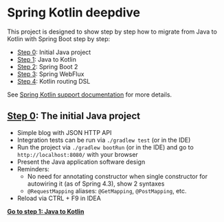 # Spring Kotlin deepdive

This project is designed to show step by step how to migrate from Java to Kotlin with
Spring Boot step by step:
 * [Step 0](https://github.com/sdeleuze/spring-kotlin-deepdive/): Initial Java project
 * [Step 1](https://github.com/sdeleuze/spring-kotlin-deepdive/tree/step1): Java to Kotlin
 * [Step 2](https://github.com/sdeleuze/spring-kotlin-deepdive/tree/step2): Spring Boot 2
 * [Step 3](https://github.com/sdeleuze/spring-kotlin-deepdive/tree/step3): Spring WebFlux
 * [Step 4](https://github.com/sdeleuze/spring-kotlin-deepdive/tree/step4): Kotlin routing DSL
 
See [Spring Kotlin support documentation](https://docs.spring.io/spring/docs/current/spring-framework-reference/languages.html#kotlin) for more details.

## [Step 0]((https://github.com/sdeleuze/spring-kotlin-deepdive)): The initial Java project

* Simple blog with JSON HTTP API
* Integration tests can be run via `./gradlew test` (or in the IDE)
* Run the project via `./gradlew bootRun` (or in the IDE) and go to `http://localhost:8080/` with your browser
* Present the Java application software design
* Reminders:
	* No need for annotating constructor when single constructor for autowiring it (as of Spring 4.3), show 2 syntaxes
	* `@RequestMapping` aliases: `@GetMapping`, `@PostMapping`, etc.
* Reload via CTRL + F9 in IDEA

**[Go to step 1: Java to Kotlin](https://github.com/sdeleuze/spring-kotlin-deepdive/tree/step1)**

